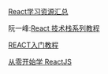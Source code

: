 



[React学习资源汇总](https://github.com/tsrot/study-notes/blob/master/React%E5%AD%A6%E4%B9%A0%E8%B5%84%E6%BA%90%E6%B1%87%E6%80%BB.md)

阮一峰:[React 技术栈系列教程](http://www.ruanyifeng.com/blog/2016/09/react-technology-stack.html)

[REACT入门教程](https://hulufei.gitbooks.io/react-tutorial/content/introduction.html)

[从零开始学 ReactJS](https://github.com/carlleton/reactjs101/tree/zh-CN)
